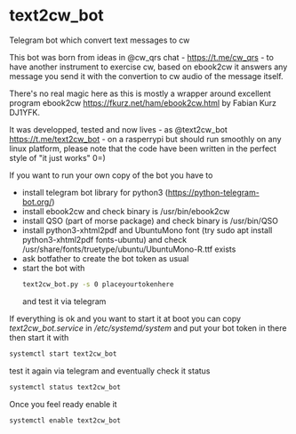 # text2cw_bot
Telegram bot which convert text messages to cw

This bot was born from ideas in @cw_qrs chat - https://t.me/cw_qrs - to have another instrument
to exercise cw, based on ebook2cw it answers any message you send it with the convertion
to cw audio of the message itself.

There's no real magic here as this is mostly a wrapper around excellent program ebook2cw
https://fkurz.net/ham/ebook2cw.html by Fabian Kurz DJ1YFK.

It was developped, tested and now lives - as @text2cw_bot https://t.me/text2cw_bot - on a
rasperrypi but should run smoothly on any linux platform, please note that the code have been
written in the perfect style of "it just works" 0=)

If you want to run your own copy of the bot you have to
- install telegram bot library for python3 (https://python-telegram-bot.org/)
- install ebook2cw and check binary is /usr/bin/ebook2cw
- install QSO (part of morse package) and check binary is /usr/bin/QSO
- install python3-xhtml2pdf and UbuntuMono font (try sudo apt install python3-xhtml2pdf fonts-ubuntu) and check /usr/share/fonts/truetype/ubuntu/UbuntuMono-R.ttf exists
- ask botfather to create the bot token as usual
- start the bot with
  ```sh
  text2cw_bot.py -s 0 placeyourtokenhere
  ```
  and test it via telegram

If everything is ok and you want to start it at boot you can copy _text2cw_bot.service_ in
_/etc/systemd/system_ and put your bot token in there then start it with
  ```sh
  systemctl start text2cw_bot
  ```
test it again via telegram and eventually check it status
  ```sh
  systemctl status text2cw_bot
  ```
Once you feel ready enable it
  ```sh
  systemctl enable text2cw_bot
  ```

